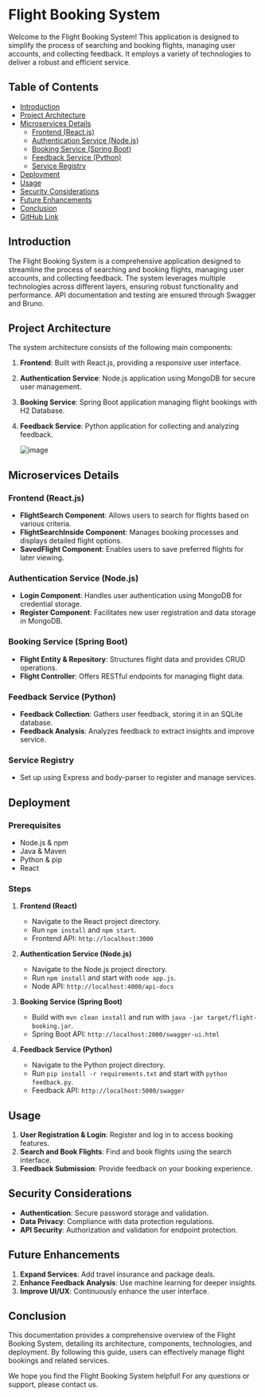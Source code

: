 # Flight Booking System

Welcome to the Flight Booking System! This application is designed to simplify the process of searching and booking flights, managing user accounts, and collecting feedback. It employs a variety of technologies to deliver a robust and efficient service.

## Table of Contents

- [Introduction](#introduction)
- [Project Architecture](#project-architecture)
- [Microservices Details](#microservices-details)
  - [Frontend (React.js)](#frontend-reactjs)
  - [Authentication Service (Node.js)](#authentication-service-nodejs)
  - [Booking Service (Spring Boot)](#booking-service-spring-boot)
  - [Feedback Service (Python)](#feedback-service-python)
  - [Service Registry](#service-registry)
- [Deployment](#deployment)
- [Usage](#usage)
- [Security Considerations](#security-considerations)
- [Future Enhancements](#future-enhancements)
- [Conclusion](#conclusion)
- [GitHub Link](#github-link)

## Introduction

The Flight Booking System is a comprehensive application designed to streamline the process of searching and booking flights, managing user accounts, and collecting feedback. The system leverages multiple technologies across different layers, ensuring robust functionality and performance. API documentation and testing are ensured through Swagger and Bruno.

## Project Architecture

The system architecture consists of the following main components:

1. **Frontend**: Built with React.js, providing a responsive user interface.
2. **Authentication Service**: Node.js application using MongoDB for secure user management.
3. **Booking Service**: Spring Boot application managing flight bookings with H2 Database.
4. **Feedback Service**: Python application for collecting and analyzing feedback.

   ![image](https://github.com/user-attachments/assets/3fabe014-095c-4483-91d4-182abb085848)


## Microservices Details

### Frontend (React.js)

- **FlightSearch Component**: Allows users to search for flights based on various criteria.
- **FlightSearchInside Component**: Manages booking processes and displays detailed flight options.
- **SavedFlight Component**: Enables users to save preferred flights for later viewing.

### Authentication Service (Node.js)

- **Login Component**: Handles user authentication using MongoDB for credential storage.
- **Register Component**: Facilitates new user registration and data storage in MongoDB.

### Booking Service (Spring Boot)

- **Flight Entity & Repository**: Structures flight data and provides CRUD operations.
- **Flight Controller**: Offers RESTful endpoints for managing flight data.

### Feedback Service (Python)

- **Feedback Collection**: Gathers user feedback, storing it in an SQLite database.
- **Feedback Analysis**: Analyzes feedback to extract insights and improve service.

### Service Registry

- Set up using Express and body-parser to register and manage services.

## Deployment

### Prerequisites

- Node.js & npm
- Java & Maven
- Python & pip
- React

### Steps

1. **Frontend (React)**
   - Navigate to the React project directory.
   - Run `npm install` and `npm start`.
   - Frontend API: `http://localhost:3000`

2. **Authentication Service (Node.js)**
   - Navigate to the Node.js project directory.
   - Run `npm install` and start with `node app.js`.
   - Node API: `http://localhost:4000/api-docs`

3. **Booking Service (Spring Boot)**
   - Build with `mvn clean install` and run with `java -jar target/flight-booking.jar`.
   - Spring Boot API: `http://localhost:2000/swagger-ui.html`

4. **Feedback Service (Python)**
   - Navigate to the Python project directory.
   - Run `pip install -r requirements.txt` and start with `python feedback.py`.
   - Feedback API: `http://localhost:5000/swagger`

## Usage

1. **User Registration & Login**: Register and log in to access booking features.
2. **Search and Book Flights**: Find and book flights using the search interface.
3. **Feedback Submission**: Provide feedback on your booking experience.

## Security Considerations

- **Authentication**: Secure password storage and validation.
- **Data Privacy**: Compliance with data protection regulations.
- **API Security**: Authorization and validation for endpoint protection.

## Future Enhancements

1. **Expand Services**: Add travel insurance and package deals.
2. **Enhance Feedback Analysis**: Use machine learning for deeper insights.
3. **Improve UI/UX**: Continuously enhance the user interface.

## Conclusion

This documentation provides a comprehensive overview of the Flight Booking System, detailing its architecture, components, technologies, and deployment. By following this guide, users can effectively manage flight bookings and related services.


We hope you find the Flight Booking System helpful! For any questions or support, please contact us.
